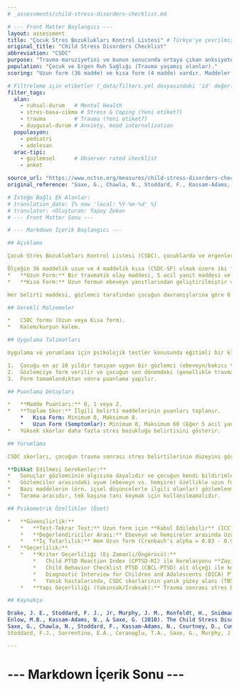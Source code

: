 ```yaml
---
# _assessments/child-stress-disorders-checklist.md

# --- Front Matter Başlangıcı ---
layout: assessment
title: "Çocuk Stres Bozuklukları Kontrol Listesi" # Türkçe'ye çevrilmiş başlık
original_title: "Child Stress Disorders Checklist"
abbreviation: "CSDC"
purpose: "Travma maruziyetini ve bunun sonucunda ortaya çıkan anksiyete ve duygu durum içselleştirmesini değerlendirmek için kullanılır."
population: "Çocuk ve Ergen Ruh Sağlığı (Travma yaşamış olanlar)."
scoring: "Uzun form (36 madde) ve kısa form (4 madde) vardır. Maddeler 0 (doğru değil), 1 (bazen/kısmen doğru), 2 (çok/sık doğru) şeklinde puanlanır. Çocuğu yakından tanıyan bir gözlemci (ebeveyn, bakıcı, öğretmen vb.) tarafından doldurulur. Kısa form maks 8, uzun form maks 70 puan."

# Filtreleme için etiketler (_data/filters.yml dosyasındaki 'id' değerleri kullanılacak)
filter_tags:
  alan:
    - ruhsal-durum   # Mental Health
    - stres-basa-cikma # Stress & Coping (Yeni etiket?)
    - travma         # Trauma (Yeni etiket?)
    - duygusal-durum # Anxiety, mood internalization
  populasyon:
    - pediatri
    - adolesan
  arac-tipi:
    - gozlemsel      # Observer rated checklist
    - anket

source_url: "https://www.nctsn.org/measures/child-stress-disorders-checklist" # Olası bir kaynak linki (Metindeki link spesifik formlara gidiyor)
original_reference: "Saxe, G., Chawla, N., Stoddard, F., Kassam-Adams, N., Courtney, D., Cunningham, K., Lopez, C., Hall, E., Sheridan, R., King, D., & King, L. (2003). Child Stress Disorders Checklist: A measure of ASD and PTSD in children. Journal of the American Academy of Child and Adolescent Psychiatry, 42(8), 972-978." # Ana referans

# İsteğe Bağlı Ek Alanlar:
# translation_date: {% now 'local: %Y-%m-%d' %}
# translator: <Oluşturan: Yapay Zeka>
# --- Front Matter Sonu ---

# --- Markdown İçerik Başlangıcı ---

## Açıklama

Çocuk Stres Bozuklukları Kontrol Listesi (CSDC), çocuklarda ve ergenlerde travmatik bir olaya maruz kalma sonrası ortaya çıkabilecek Akut Stres Bozukluğu (ASB) ve Travma Sonrası Stres Bozukluğu (TSSB) belirtilerini taramak ve değerlendirmek amacıyla geliştirilmiş bir ölçektir. Çocuğu yakından tanıyan bir gözlemci (ebeveyn, bakıcı, öğretmen, hemşire, sosyal hizmet uzmanı vb.) tarafından doldurulur.

Ölçeğin 36 maddelik uzun ve 4 maddelik kısa (CSDC-SF) olmak üzere iki formu bulunmaktadır.
*   **Uzun Form:** Bir travmatik olay maddesi, 5 acil yanıt maddesi ve 30 belirti maddesi içerir. Belirti maddeleri 5 boyutta (Uyarılma, Uyuşma/Dissosiyasyon, Kaçınma, İşlevsellik, Yeniden Yaşantılama) değerlendirilir.
*   **Kısa Form:** Uzun formun ebeveyn yanıtlarından geliştirilmiştir ve yüksek iç tutarlılığa sahip 4 maddeyi içerir.

Her belirti maddesi, gözlemci tarafından çocuğun davranışlarına göre 0 (doğru değil), 1 (bazen veya kısmen doğru) veya 2 (çok doğru veya sık sık doğru) olarak puanlanır. Toplam puan, belirtilerin genel şiddetini yansıtır.

## Gerekli Malzemeler

*   CSDC formu (Uzun veya Kısa form).
*   Kalem/kurşun kalem.

## Uygulama Talimatları

Uygulama ve yorumlama için psikolojik testler konusunda eğitimli bir klinisyen önerilir.

1.  Çocuğu en az 10 yıldır tanıyan uygun bir gözlemci (ebeveyn/bakıcı tercih edilir) belirlenir.
2.  Gözlemciye form verilir ve çocuğun son dönemdeki (genellikle travma sonrası) davranışlarını düşünerek her maddeyi en uygun şekilde derecelendirmesi istenir.
3.  Form tamamlandıktan sonra puanlama yapılır.

## Puanlama Detayları

*   **Madde Puanları:** 0, 1 veya 2.
*   **Toplam Skor:** İlgili belirti maddelerinin puanları toplanır.
    *   Kısa Form: Minimum 0, Maksimum 8.
    *   Uzun Form (Semptomlar): Minimum 0, Maksimum 60 (Eğer 5 acil yanıt maddesi de puanlanırsa maksimum 70 olabilir, formata göre değişir).
*   Yüksek skorlar daha fazla stres bozukluğu belirtisini gösterir.

## Yorumlama

CSDC skorları, çocuğun travma sonrası stres belirtilerinin düzeyini gösterir. Belirli bir kesme noktası genellikle rapor edilmemiştir, ancak skorlar diğer değerlendirme araçlarıyla (örn. klinik görüşme, diğer TSSB ölçekleri) karşılaştırılabilir. Yüksek skorlar, ASB veya TSSB olasılığını düşündürür ve daha kapsamlı bir değerlendirme ve uygun müdahale ihtiyacını gösterebilir.

**Dikkat Edilmesi Gerekenler:**
*   Sonuçlar gözlemcinin algısına dayalıdır ve çocuğun kendi bildirimleriyle desteklenmelidir.
*   Gözlemciler arasındaki uyum (ebeveyn vs. hemşire) özellikle uzun formda düşük olabilir.
*   Bazı maddelerin (örn. içsel düşüncelerle ilgili olanlar) gözlemlenmesi zor olabilir.
*   Tarama aracıdır, tek başına tanı koymak için kullanılmamalıdır.

## Psikometrik Özellikler (Özet)

*   **Güvenilirlik:**
    *   **Test-Tekrar Test:** Uzun form için **Kabul Edilebilir** (ICC = 0.84-0.86), Kısa form için **Kabul Edilebilir** (ICC = 0.89). Alt ölçeklerde güvenilirlik değişkenlik gösterebilir.
    *   **Değerlendiriciler Arası:** Ebeveyn ve hemşireler arasında Uzun form için **Zayıf** (ICC = 0.27-0.44), Kısa form için **Yeterli** (ICC = 0.43) bulunmuştur.
    *   **İç Tutarlılık:** Hem Uzun form (Cronbach's alpha = 0.83 - 0.93) hem de Kısa form (alpha = 0.82) için **Mükemmel**.
*   **Geçerlilik:**
    *   **Kriter Geçerliliği (Eş Zamanlı/Öngörücü):**
        *   Child PTSD Reaction Index (CPTSD-RI) ile korelasyonu **Zayıf**.
        *   Child Behavior Checklist PTSD (CBCL-PTSD) alt ölçeği ile korelasyonu **Yeterli**.
        *   Diagnostic Interview for Children and Adolescents (DICA) PTSD modülü ile korelasyonu (özellikle ebeveyn bildirimli) **Yeterli** ile **İyi** arasında.
        *   Yanık hastalarında, CSDC skorlarının yanık yüzey alanı (TBSA), hastanede kalış süresi ve pansuman sayısı gibi travma şiddeti göstergeleriyle **Yeterli** korelasyon gösterdiği bulunmuştur.
    *   **Yapı Geçerliliği (Yakınsak/Iraksak):** Travma sonrası stres belirtilerini ölçen diğer ölçeklerle (DICA-P, PTSDSSI) **Yeterli** ile **Mükemmel** arasında yakınsak geçerlilik göstermiştir. Davranış bozukluğu (CBCL-Delinquency) ile daha düşük korelasyon göstererek ıraksak geçerliliği desteklemiştir.

## Kaynakça

Drake, J. E., Stoddard, F. J., Jr, Murphy, J. M., Ronfeldt, H., Snidman, N., Kagan, J., Saxe, G., & Sheridan, R. (2006). Trauma severity influences acute stress in young burned children. Journal of burn care & research: official publication of the American Burn Association, 27(2), 174–182.
Enlow, M.B., Kassam-Adams, N., & Saxe, G. (2010). The Child Stress Disorders Checklist-Short Form: A four-item scale of traumatic stress symptoms in children. General hospital psychiatry, 32(3), 321–327.
Saxe, G., Chawla, N., Stoddard, F., Kassam-Adams, N., Courtney, D., Cunningham, K., Lopez, C., Hall, E., Sheridan, R., King, D., & King, L. (2003). Child Stress Disorders Checklist: A measure of ASD and PTSD in children. Journal of the American Academy of Child and Adolescent Psychiatry, 42(8), 972-978.
Stoddard, F.J., Sorrentino, E.A., Ceranoglu, T.A., Saxe, G., Murphy, J.M., Drake, J.E., Ronfeldt, H., White, G.W., Kagan, J., Snidman, N., Sheridan, R.L., Tompkins, R.G. (2009). Preliminary evidence for the effects of morphine on posttraumatic stress disorder symptoms in one- to four-year-olds with burns. Journal of Burn Care & Research, 30(5), 836-843.

---
```

# --- Markdown İçerik Sonu ---